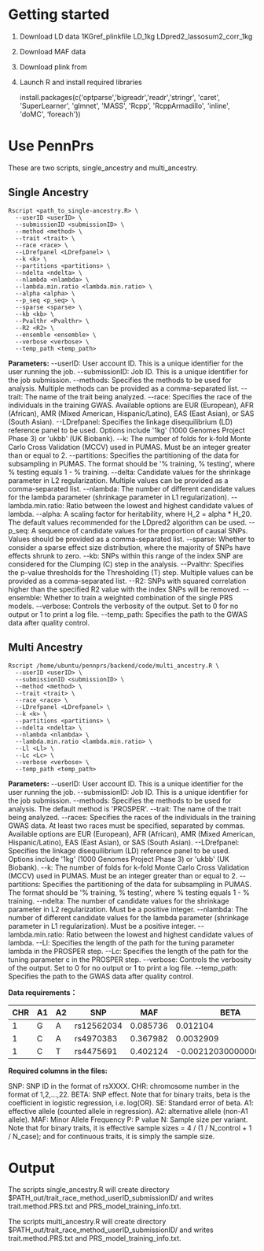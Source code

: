 
# Getting started

1. Download LD data
	1KGref_plinkfile
	LD_1kg
	LDpred2_lassosum2_corr_1kg

2. Download MAF data

3. Download plink from 

4. Launch R and install required libraries

    install.packages(c('optparse','bigreadr','readr','stringr', 'caret', 'SuperLearner', 'glmnet', 'MASS', 'Rcpp', 'RcppArmadillo', 'inline', 'doMC', ‘foreach'))


# Use PennPrs

These are two scripts, single_ancestry and multi_ancestry.

## Single Ancestry

    Rscript <path_to_single-ancestry.R> \
      --userID <userID> \
      --submissionID <submissionID> \
      --method <method> \
      --trait <trait> \
      --race <race> \
      --LDrefpanel <LDrefpanel> \
      --k <k> \
      --partitions <partitions> \
      --ndelta <ndelta> \
      --nlambda <nlambda> \
      --lambda.min.ratio <lambda.min.ratio> \
      --alpha <alpha> \
      --p_seq <p_seq> \
      --sparse <sparse> \
      --kb <kb> \
      --Pvalthr <Pvalthr> \
      --R2 <R2> \
      --ensemble <ensemble> \
      --verbose <verbose> \
      --temp_path <temp_path>

  **Parameters:**
--userID: User account ID. This is a unique identifier for the user running the job.
--submissionID: Job ID. This is a unique identifier for the job submission.
--methods: Specifies the methods to be used for analysis. Multiple methods can be provided as a comma-separated list.
--trait: The name of the trait being analyzed.
--race: Specifies the race of the individuals in the training GWAS. Available options are EUR (European), AFR (African), AMR (Mixed American, Hispanic/Latino), EAS (East Asian), or SAS (South Asian).
--LDrefpanel: Specifies the linkage disequilibrium (LD) reference panel to be used. Options include '1kg' (1000 Genomes Project Phase 3) or 'ukbb' (UK Biobank).
--k: The number of folds for k-fold Monte Carlo Cross Validation (MCCV) used in PUMAS. Must be an integer greater than or equal to 2.
--partitions: Specifies the partitioning of the data for subsampling in PUMAS. The format should be '% training, % testing', where % testing equals 1 - % training.
--delta: Candidate values for the shrinkage parameter in L2 regularization. Multiple values can be provided as a comma-separated list.
--nlambda: The number of different candidate values for the lambda parameter (shrinkage parameter in L1 regularization).
--lambda.min.ratio: Ratio between the lowest and highest candidate values of lambda.
--alpha: A scaling factor for heritability, where H_2 = alpha * H_20. The default values recommended for the LDpred2 algorithm can be used.
--p_seq: A sequence of candidate values for the proportion of causal SNPs. Values should be provided as a comma-separated list.
--sparse: Whether to consider a sparse effect size distribution, where the majority of SNPs have effects shrunk to zero.
--kb: SNPs within this range of the index SNP are considered for the Clumping (C) step in the analysis.
--Pvalthr: Specifies the p-value thresholds for the Thresholding (T) step. Multiple values can be provided as a comma-separated list.
--R2: SNPs with squared correlation higher than the specified R2 value with the index SNPs will be removed.
--ensemble: Whether to train a weighted combination of the single PRS models.
--verbose: Controls the verbosity of the output. Set to 0 for no output or 1 to print a log file.
--temp_path: Specifies the path to the GWAS data after quality control.



## Multi Ancestry

    Rscript /home/ubuntu/pennprs/backend/code/multi_ancestry.R \
      --userID <userID> \
      --submissionID <submissionID> \
      --method <method> \
      --trait <trait> \
      --race <race> \
      --LDrefpanel <LDrefpanel> \
      --k <k> \
      --partitions <partitions> \
      --ndelta <ndelta> \
      --nlambda <nlambda> \
      --lambda.min.ratio <lambda.min.ratio> \
      --Ll <Ll> \
      --Lc <Lc> \
      --verbose <verbose> \
      --temp_path <temp_path>

**Parameters:**
--userID: User account ID. This is a unique identifier for the user running the job.
--submissionID: Job ID. This is a unique identifier for the job submission.
--methods: Specifies the methods to be used for analysis. The default method is 'PROSPER'.
--trait: The name of the trait being analyzed.
--races: Specifies the races of the individuals in the training GWAS data. At least two races must be specified, separated by commas. Available options are EUR (European), AFR (African), AMR (Mixed American, Hispanic/Latino), EAS (East Asian), or SAS (South Asian).
--LDrefpanel: Specifies the linkage disequilibrium (LD) reference panel to be used. Options include '1kg' (1000 Genomes Project Phase 3) or 'ukbb' (UK Biobank).
--k: The number of folds for k-fold Monte Carlo Cross Validation (MCCV) used in PUMAS. Must be an integer greater than or equal to 2.
--partitions: Specifies the partitioning of the data for subsampling in PUMAS. The format should be '% training, % testing', where % testing equals 1 - % training.
--ndelta: The number of candidate values for the shrinkage parameter in L2 regularization. Must be a positive integer.
--nlambda: The number of different candidate values for the lambda parameter (shrinkage parameter in L1 regularization). Must be a positive integer.
--lambda.min.ratio: Ratio between the lowest and highest candidate values of lambda.
--Ll: Specifies the length of the path for the tuning parameter lambda in the PROSPER step.
--Lc: Specifies the length of the path for the tuning parameter c in the PROSPER step.
--verbose: Controls the verbosity of the output. Set to 0 for no output or 1 to print a log file.
--temp_path: Specifies the path to the GWAS data after quality control.




**Data requirements：**

| CHR | A1 | A2 | SNP        | MAF       | BETA                  | SE        | P       | N     |
|-----|----|----|------------|-----------|-----------------------|-----------|---------|-------|
| 1   | G  | A  | rs12562034 | 0.085736  | 0.012104              | 0.051204  | 0.8131  | 16162 |
| 1   | C  | A  | rs4970383  | 0.367982  | 0.0032909             | 0.027646  | 0.9052  | 17079 |
| 1   | C  | T  | rs4475691  | 0.402124  | -0.0021203000000000003| 0.026989  | 0.9374  | 17079 |


**Required columns in the files:**

SNP: SNP ID in the format of rsXXXX.
CHR: chromosome number in the format of 1,2,...,22.
BETA: SNP effect. Note that for binary traits, beta is the coefficient in logistic regression, i.e. log(OR).
SE: Standard error of beta.
A1: effective allele (counted allele in regression).
A2: alternative allele (non-A1 allele).
MAF: Minor Allele Frequency
P: P value
N: Sample size per variant. Note that for binary traits, it is effective sample sizes = 4 / (1 / N_control + 1 / N_case); and for continuous traits, it is simply the sample size.



# Output

The scripts single_ancestry.R will create directory 
$PATH_out/trait_race_method_userID_submissionID/ and writes trait.method.PRS.txt and PRS_model_training_info.txt.

The scripts multi_ancestry.R will create directory 
$PATH_out/trait_race_method_userID_submissionID/ and writes trait.method.PRS.txt and PRS_model_training_info.txt.

